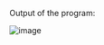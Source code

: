 Output of the program:


![image](https://github.com/AklavyaSangra/Homework/assets/146859465/9a67a6d1-3606-4b38-8391-7280919d4afd)
